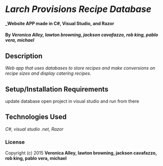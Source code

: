 # _Larch Provisions Recipe Database_

#### _Website APP made in C#, Visual Studio, and Razor

#### By _**Veronica Alley, lawton browning, jackson cavafazzo, rob king, pablo vera, michael**_

## Description

_Web app that uses databases to store recipes and make conversions on recipe sizes and display catering recipes._

## Setup/Installation Requirements

update database
open project in visual studio and run from there

## Technologies Used

_C#, visual studio .net, Razor_

### License

Copyright (c) 2015 **Veronica Alley, lawton browning, jackson cavafazzo, rob king, pablo vera, michael**
